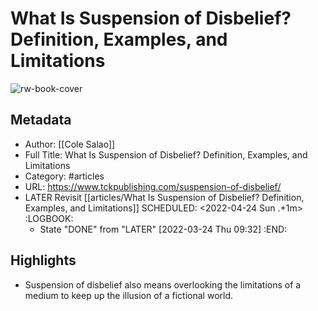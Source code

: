 # What Is Suspension of Disbelief? Definition, Examples, and Limitations

![rw-book-cover](https://readwise-assets.s3.amazonaws.com/static/images/article4.6bc1851654a0.png)
## Metadata
- Author: [[Cole Salao]]
- Full Title: What Is Suspension of Disbelief? Definition, Examples, and Limitations
- Category: #articles
- URL: https://www.tckpublishing.com/suspension-of-disbelief/
- LATER Revisit [[articles/What Is Suspension of Disbelief? Definition, Examples, and Limitations]]
  SCHEDULED: <2022-04-24 Sun .+1m>
  :LOGBOOK:
  * State "DONE" from "LATER" [2022-03-24 Thu 09:32]
  :END:
## Highlights
- Suspension of disbelief also means overlooking the limitations of a medium to keep up the illusion of a fictional world.